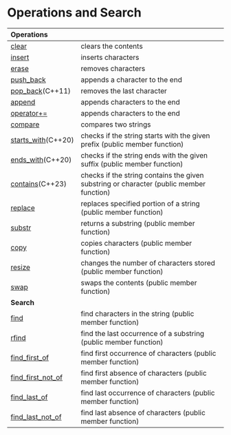 # Operations and Search

| **Operations** |  |
| :--- | :--- |
| [clear](https://en.cppreference.com/w/cpp/string/basic_string/clear) | clears the contents |
| [insert](https://en.cppreference.com/w/cpp/string/basic_string/insert) | inserts characters |
| [erase](https://en.cppreference.com/w/cpp/string/basic_string/erase) | removes characters |
| [push\_back](https://en.cppreference.com/w/cpp/string/basic_string/push_back) | appends a character to the end |
| [pop\_back](https://en.cppreference.com/w/cpp/string/basic_string/pop_back)\(C++11\) | removes the last character |
| [append](https://en.cppreference.com/w/cpp/string/basic_string/append) | appends characters to the end |
| [operator+=](https://en.cppreference.com/w/cpp/string/basic_string/operator%2B%3D) | appends characters to the end |
| [compare](https://en.cppreference.com/w/cpp/string/basic_string/compare) | compares two strings |
| [starts\_with](https://en.cppreference.com/w/cpp/string/basic_string/starts_with)\(C++20\) | checks if the string starts with the given prefix \(public member function\) |
| [ends\_with](https://en.cppreference.com/w/cpp/string/basic_string/ends_with)\(C++20\) | checks if the string ends with the given suffix \(public member function\) |
| [contains](https://en.cppreference.com/w/cpp/string/basic_string/contains)\(C++23\) | checks if the string contains the given substring or character \(public member function\) |
| [replace](https://en.cppreference.com/w/cpp/string/basic_string/replace) | replaces specified portion of a string \(public member function\) |
| [substr](https://en.cppreference.com/w/cpp/string/basic_string/substr) | returns a substring \(public member function\) |
| [copy](https://en.cppreference.com/w/cpp/string/basic_string/copy) | copies characters \(public member function\) |
| [resize](https://en.cppreference.com/w/cpp/string/basic_string/resize) | changes the number of characters stored \(public member function\) |
| [swap](https://en.cppreference.com/w/cpp/string/basic_string/swap) | swaps the contents \(public member function\) |
| **Search** |  |
| [find](https://en.cppreference.com/w/cpp/string/basic_string/find) | find characters in the string \(public member function\) |
| [rfind](https://en.cppreference.com/w/cpp/string/basic_string/rfind) | find the last occurrence of a substring \(public member function\) |
| [find\_first\_of](https://en.cppreference.com/w/cpp/string/basic_string/find_first_of) | find first occurrence of characters \(public member function\) |
| [find\_first\_not\_of](https://en.cppreference.com/w/cpp/string/basic_string/find_first_not_of) | find first absence of characters \(public member function\) |
| [find\_last\_of](https://en.cppreference.com/w/cpp/string/basic_string/find_last_of) | find last occurrence of characters \(public member function\) |
| [find\_last\_not\_of](https://en.cppreference.com/w/cpp/string/basic_string/find_last_not_of) | find last absence of characters \(public member function\) |

